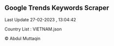 

## Google Trends Keywords Scraper 
 
Last Update 27-02-2023 , 13:04:42

Country List :
VIETNAM.json



© Abdul Muttaqin 
